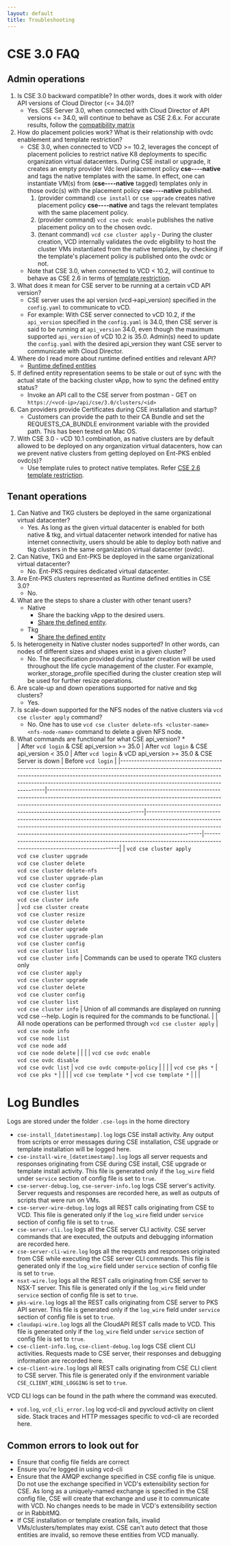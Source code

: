 ```yaml
---
layout: default
title: Troubleshooting
---
```

<a name="cse30-faq"></a>
# CSE 3.0 FAQ

## Admin operations
1. Is CSE 3.0 backward compatible? In other words, does it work with older API 
versions of Cloud Director (<= 34.0)?
    * Yes. CSE Server 3.0, when connected with Cloud Director of API versions <= 34.0, 
    will continue to behave as CSE 2.6.x. For accurate results, follow the 
    [compatibility matrix](CSE30.html#cse30-compatibility-matrix)
2. How do placement policies work? What is their relationship with ovdc enablement and template restriction?
    * CSE 3.0, when connected to VCD >= 10.2, leverages the concept of placement 
    policies to restrict native K8 deployments to specific organization virtual 
    datacenters. During CSE install or upgrade, it creates an empty provider 
    Vdc level placement policy **cse----native** and tags the native templates 
    with the same. In effect, one can instantiate VM(s) from (**cse----native** tagged)
    templates only in those ovdc(s) with the placement policy **cse----native** published.
        1. (provider command) `cse install` or `cse upgrade` creates native 
        placement policy **cse----native** and tags the relevant templates with
         the same placement policy.
        2. (provider command) `vcd cse ovdc enable` publishes the native 
        placement policy on to the chosen ovdc.
        3. (tenant command) `vcd cse cluster apply` - During the cluster creation,
        VCD internally validates the ovdc eligibility to host the cluster VMs 
        instantiated from the native templates, by checking if the template's 
        placement policy is published onto the ovdc or not.
    * Note that CSE 3.0, when connected to VCD < 10.2, will continue to behave as 
    CSE 2.6 in terms of [template restriction](TEMPLATE_MANAGEMENT.html#restrict_templates).
3. What does it mean for CSE server to be running at a certain vCD API version?
    * CSE server uses the api version (vcd->api_version) specified in the `config.yaml` to communicate to vCD. 
    * For example: With CSE server connected to vCD 10.2, if the `api_version`
     specified in the `config.yaml` is 34.0, then CSE server is said to be 
     running at `api_version` 34.0, even though the maximum supported `api_version`
      of vCD 10.2 is 35.0. Admin(s) need to update the `config.yaml` with the 
      desired api_version they want CSE server to communicate with Cloud Director.
4. Where do I read more about runtime defined entities and relevant API?
    * [Runtime defined entities](https://docs-staging.vmware.com/en/draft/VMware-Cloud-Director/10.2/VMware-Cloud-Director-Service-Provider-Admin-Portal-Guide/GUID-0749DEA0-08A2-4F32-BDD7-D16869578F96.html)
<a name="sync-def-entity"></a>
5. If defined entity representation seems to be stale or out of sync with the actual state of the backing cluster vApp, how to sync the defined entity status?
    * Invoke an API call to the CSE server from postman - GET on `https://<vcd-ip>/api/cse/3.0/clusters/<id>`
6. Can providers provide Certificates during CSE installation and startup?
    * Customers can provide the path to their CA Bundle and set the REQUESTS_CA_BUNDLE environment variable with the provided path. This has been tested on Mac OS.
7. With CSE 3.0 - vCD 10.1 combination, as native clusters are by default allowed to be deployed on any organization virtual datacenters, how can we prevent native clusters from getting deployed on Ent-PKS enbled ovdc(s)?
    * Use template rules to protect native templates. Refer [CSE 2.6 template restriction](TEMPLATE_MANAGEMENT.html#restrict_templates).
     
## Tenant operations

1. Can Native and TKG clusters be deployed in the same organizational virtual datacenter?
    * Yes. As long as the given virtual datacenter is enabled for both native & tkg, and virtual datacenter network intended for native has internet connectivity, users should be able to deploy both native and tkg clusters in the same organization virtual datacenter (ovdc).
2. Can Native, TKG and Ent-PKS be deployed in the same organizational virtual datacenter?
    * No. Ent-PKS requires dedicated virtual datacenter.
3. Are Ent-PKS clusters represented as Runtime defined entities in CSE 3.0?
    * No.
4. What are the steps to share a cluster with other tenant users?
    * Native
        * Share the backing vApp to the desired users. 
        * [Share the defined entity](https://docs-staging.vmware.com/en/draft/VMware-Cloud-Director/10.2/VMware-Cloud-Director-Service-Provider-Admin-Portal-Guide/GUID-DAFF4CE9-B276-4A0B-99D9-22B985153236.html).
    * Tkg
        * [Share the defined entity](https://docs-staging.vmware.com/en/draft/VMware-Cloud-Director/10.2/VMware-Cloud-Director-Service-Provider-Admin-Portal-Guide/GUID-DAFF4CE9-B276-4A0B-99D9-22B985153236.html)
5. Is heterogeneity in Native cluster nodes supported? In other words, can nodes of different sizes and shapes exist in a given cluster?
    * No. The specification provided during cluster creation will be used throughout the life cycle management of the cluster. For example, worker_storage_profile specified during the cluster creation step will be used for further resize operations.
6. Are scale-up and down operations supported for native and tkg clusters?
    * Yes.
7. Is scale-down supported for the NFS nodes of the native clusters via `vcd cse cluster apply` command?
    * No. One has to use `vcd cse cluster delete-nfs <cluster-name> <nfs-node-name>` command to delete a given NFS node.
<a name="cmds-per-cse"></a>
8. What commands are functional for what CSE api_version?
    *  
| After `vcd login` &  CSE api_version >= 35.0                                                                                                                                                                                                                                | After `vcd login` &  CSE api_version < 35.0                                                                                                                                                                                                                     | After `vcd login` &  vCD api_version >= 35.0 &  CSE Server is down                                                                                                                                                                       | Before `vcd login`                                                                                                  |
|-----------------------------------------------------------------------------------------------------------------------------------------------------------------------------------------------------------------------------------------------------------------------------|-----------------------------------------------------------------------------------------------------------------------------------------------------------------------------------------------------------------------------------------------------------------|--------------------------------------------------------------------------------------------------------------------------------------------------------------------------------------------------------------------------------------------------|---------------------------------------------------------------------------------------------------------------------|
| `vcd cse cluster apply` <br />  `vcd cse cluster upgrade` <br />  `vcd cse cluster delete` <br />  `vcd cse cluster delete-nfs` <br />  `vcd cse cluster upgrade-plan` <br />  `vcd cse cluster config` <br />  `vcd cse cluster list` <br />  `vcd cse cluster info`<br /> | `vcd cse cluster create` <br /> `vcd cse cluster resize` <br />  `vcd cse cluster delete` <br />  `vcd cse cluster upgrade` <br /> `vcd cse cluster upgrade-plan` <br /> `vcd cse cluster config` <br />  `vcd cse cluster list` <br />  `vcd cse cluster info` | Commands can be used to operate TKG clusters only<br />    `vcd cse cluster apply` <br /> `vcd cse cluster upgrade` <br /> `vcd cse cluster delete` <br /> `vcd cse cluster config` <br /> `vcd cse cluster list` <br />  `vcd cse cluster info` | Union of all commands are displayed on running vcd cse --help. Login is required for the commands to be functional. |
| All node operations  can be performed through    `vcd cse cluster apply`                                                                                                                                                                                                    | `vcd cse node info` <br />  `vcd cse node list` <br />  `vcd cse node add` <br />  `vcd cse node delete`                                                                                                                                                        |                                                                                                                                                                                                                                                  |                                                                                                                     |
| `vcd cse ovdc enable` <br />`vcd cse ovdc disable`  <br />  `vcd cse ovdc list`                                                                                                                                                                                             | `vcd cse ovdc compute-policy`                                                                                                                                                                                                                                   |                                                                                                                                                                                                                                                  |                                                                                                                     |
| `vcd cse pks *`                                                                                                                                                                                                                                                             | `vcd cse pks *`                                                                                                                                                                                                                                                 |                                                                                                                                                                                                                                                  |                                                                                                                     |
| `vcd cse template *`                                                                                                                                                                                                                                                        | `vcd cse template *`                                                                                                                                                                                                                                            |                                                                                                                                                                                                                                                  |                                                                                                                     |

<a name="log-bundles"></a>
# Log Bundles
Logs are stored under the folder `.cse-logs` in the home directory

* `cse-install_[datetimestamp].log` logs CSE install activity. Any output from
scripts or error messages during CSE installation, CSE upgrade or
template installation will be logged here.
* `cse-install-wire_[datetimestamp].log` logs all server requests and responses
originating from CSE during CSE install, CSE upgrade or template install activity.
This file is generated only if the `log_wire` field under `service` section of
config file is set to `true`.
* `cse-server-debug.log`, `cse-server-info.log` logs CSE server's activity.
Server requests and responses are recorded here, as well as outputs of scripts
that were run on VMs.
* `cse-server-wire-debug.log` logs all REST calls originating from CSE to VCD.
This file is generated only if the `log_wire` field under `service` section of
config file is set to `true`.
* `cse-server-cli.log` logs all the CSE server CLI activity. CSE server
commands that are executed, the outputs and debugging information are recorded
here.
* `cse-server-cli-wire.log` logs all the requests and responses originated
from CSE while executing the CSE server CLI commands. This file is generated
only if the `log_wire`  field under `service` section of config file
is set to `true`.
* `nsxt-wire.log` logs all the REST calls originating from CSE server to
NSX-T server. This file is generated only if the `log_wire` field
under `service` section of config file is set to `true`.
* `pks-wire.log` logs all the REST calls originating from CSE server to
PKS API server. This file is generated only if the `log_wire` field
under `service` section of config file is set to `true`.
* `cloudapi-wire.log` logs all the CloudAPI REST calls made to VCD.
This file is generated only if the `log_wire` field under `service` section of
config file is set to `true`.
* `cse-client-info.log`, `cse-client-debug.log` logs CSE client CLI activities.
Requests made to CSE server, their responses and debugging information
are recorded here.
* `cse-client-wire.log` logs all REST calls originating from CSE CLI client to
CSE server. This file is generated only if the environment variable
`CSE_CLIENT_WIRE_LOGGING` is set to `true`.

VCD CLI logs can be found in the path where the command was executed.

* `vcd.log`, `vcd_cli_error.log` log vcd-cli and pyvcloud activity on client
side. Stack traces and HTTP messages specific to vcd-cli are recorded here.

## Common errors to look out for

* Ensure that config file fields are correct
* Ensure you're logged in using vcd-cli
* Ensure that the AMQP exchange specified in CSE config file is unique. Do not use the exchange specified in VCD's extensibility section for CSE. As long as a uniquely-named exchange is specified in the CSE config file, CSE will create that exchange and use it to communicate with VCD. No changes needs to be made in VCD's extensibility section or in RabbitMQ.
* If CSE installation or template creation fails, invalid VMs/clusters/templates may exist. CSE can't auto detect that those entities are invalid, so remove these entities from VCD manually.
